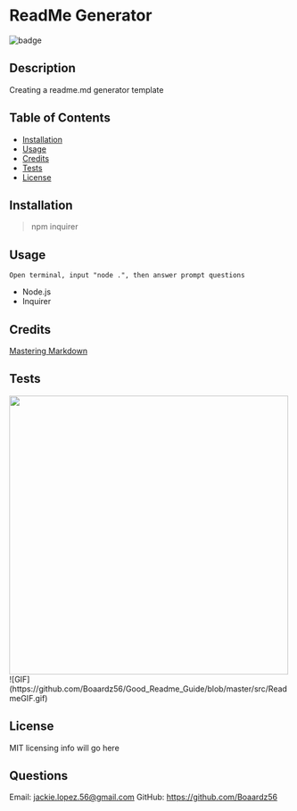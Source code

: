 # ReadMe Generator

  ![badge](https://img.shields.io/badge/License-MIT-blue)

  ## Description

  Creating a readme.md generator template

  ## Table of Contents
  * [Installation](#installation)
  * [Usage](##usage)
  * [Credits](##credits)
  * [Tests](##tests)
  * [License](##license)
    
  ## Installation

  > npm inquirer 

  ## Usage 

    Open terminal, input "node .", then answer prompt questions
  * Node.js
  * Inquirer

  ## Credits

  [Mastering Markdown](https://guides.github.com/features/mastering-markdown/)

  ## Tests

  <img src ="None" width="500">
  ![GIF](https://github.com/Boaardz56/Good_Readme_Guide/blob/master/src/ReadmeGIF.gif)
      
  ## License

  MIT licensing info will go here

  ## Questions
  
  Email:  jackie.lopez.56@gmail.com
  GitHub: https://github.com/Boaardz56
  